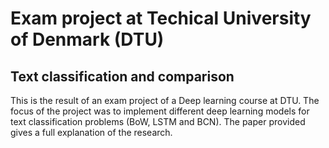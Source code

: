 # Exam project at Techical University of Denmark (DTU)
## Text classification and comparison

This is the result of an exam project of a Deep learning course at DTU. The focus of the project was to implement different deep learning models for text classification problems (BoW, LSTM and BCN). The paper provided gives a full explanation of the research.
